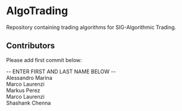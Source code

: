 # AlgoTrading
Repository containing trading algorithms for SIG-Algorithmic Trading.

## Contributors
Please add first commit below:

-- ENTER FIRST AND LAST NAME BELOW -- \
Alessandro Marina \
Marco Laurenzi \
Markus Perez \
Marco Laurenzi \
Shashank Chenna
